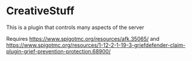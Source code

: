 # CreativeStuff
This is a plugin that controls many aspects of the server

Requires https://www.spigotmc.org/resources/afk.35065/ and https://www.spigotmc.org/resources/1-12-2-1-19-3-griefdefender-claim-plugin-grief-prevention-protection.68900/
